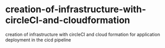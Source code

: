 # creation-of-infrastructure-with-circleCI-and-cloudformation
creation of infrastructure with circleCI and cloud formation for application deployment in the cicd pipeline
